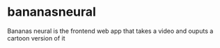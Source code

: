 # bananasneural

Bananas neural is the frontend web app that takes a video and ouputs a cartoon version of it
